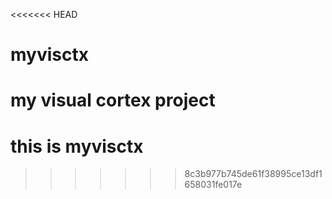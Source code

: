 <<<<<<< HEAD
# myvisctx
my visual cortex project
=======
# this is myvisctx
>>>>>>> 8c3b977b745de61f38995ce13df1658031fe017e
